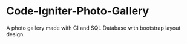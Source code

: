 # Code-Igniter-Photo-Gallery
A photo gallery made with CI and SQL Database with bootstrap layout design.
